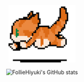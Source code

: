 <div align="center">
  <img
    height="150"
    src="https://github.com/FollieHiyuki/FollieHiyuki/blob/master/images/running_cat.gif"
    alt="a cute cat"
  />
</div>

<p align="center">
  <img src="https://github-readme-stats.vercel.app/api?username=FollieHiyuki&show_icons=true&hide=stars&hide_border=true&icon_color=5277c3&title_color=5277c3&text_color=2e3440" alt="FollieHiyuki's GitHub stats"/>
  <!---
  <img src="https://github-readme-stats.vercel.app/api/top-langs/?username=FollieHiyuki&hide_border=true&title_color=5277c3&text_color=2e3440&layout=compact" alt="FollieHiyuki's top languages"/>
  --->
</p>
